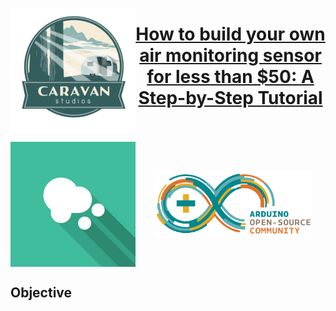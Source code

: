 <a href="https://www.caravanstudios.org/about" target=_blank title="Caravan Studios"><img align="left" width="200" height="200" src="img/csLogo.png" target=_blank/>
# <center>How to build your own air monitoring sensor for less than $50: A Step-by-Step Tutorial</center>
<br>
<br>
  
<div>
<a href="https://luftdaten.info/kontakt/" target=_blank title="Luftdaten's contact page" target=_blank><img align="center" src="img/luftdatenLogo.png" width="200"/></a>&nbsp;&nbsp;&nbsp;&nbsp;&nbsp;&nbsp;&nbsp;&nbsp;<a href="https://www.arduino.cc/en/Main/FAQ#toc2" target=_blank><img align="center" src="img/ArduinoCommunityLogo.png" width="250" title="Arduino" target=_blank/></a> 
</div>
  
## Objective
